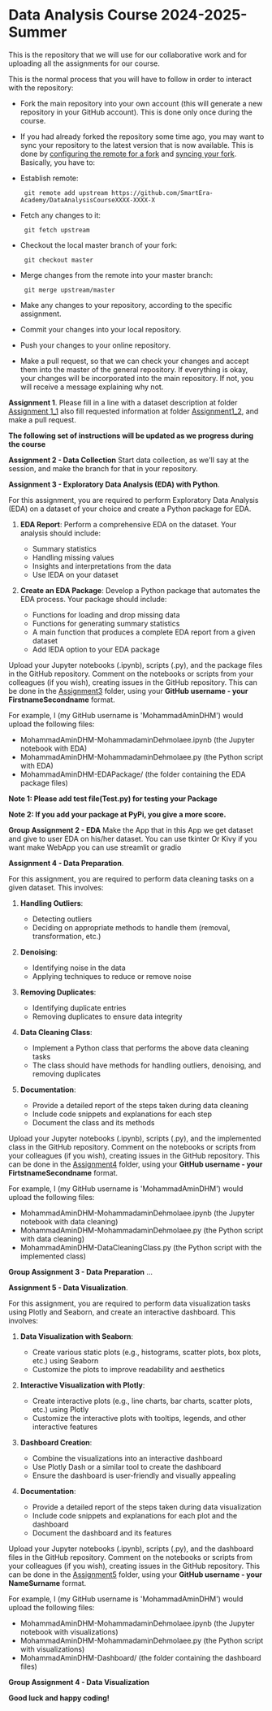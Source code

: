 Data Analysis Course 2024-2025-Summer
================

This is the repository that we will use for our collaborative work and for uploading all the assignments for our course.

This is the normal process that you will have to follow in order to interact with the repository:

* Fork the main repository into your own account (this will generate a new repository in your GitHub account). This is done only once during the course. 
* If you had already forked the repository some time ago, you may want to sync your repository to the latest version that is now available. This is done by [configuring the remote for a fork](https://help.github.com/articles/configuring-a-remote-for-a-fork) and [syncing your fork](https://help.github.com/articles/syncing-a-fork). Basically, you have to:
 * Establish remote:

        git remote add upstream https://github.com/SmartEra-Academy/DataAnalysisCourseXXXX-XXXX-X
        

 * Fetch any changes to it: 
 
        git fetch upstream
 
 * Checkout the local master branch of your fork: 
 
        git checkout master
 
 * Merge changes from the remote into your master branch: 
 
        git merge upstream/master

* Make any changes to your repository, according to the specific assignment.
* Commit your changes into your local repository.
* Push your changes to your online repository.
* Make a pull request, so that we can check your changes and accept them into the master of the general repository. If everything is okay, your changes will be incorporated into the main repository. If not, you will receive a message explaining why not.

**Assignment 1**. Please fill in a line with a dataset description at folder [Assignment 1_1](./Assignment1/DatasetDescriptions.csv) also fill requested information at folder [Assignment1_2](./Assignment1/StudentsData.csv), and make a pull request.

**The following set of instructions will be updated as we progress during the course**

**Assignment 2 - Data Collection**
Start data collection, as we'll say at the session, and make the branch for that in your repository.

**Assignment 3 - Exploratory Data Analysis (EDA) with Python**. 

For this assignment, you are required to perform Exploratory Data Analysis (EDA) on a dataset of your choice and create a Python package for EDA.

1. **EDA Report**: Perform a comprehensive EDA on the dataset. Your analysis should include:
   - Summary statistics
   - Handling missing values
   - Insights and interpretations from the data
   - Use IEDA on your dataset

2. **Create an EDA Package**: Develop a Python package that automates the EDA process. Your package should include:
   - Functions for loading and drop missing data
   - Functions for generating summary statistics
   - A main function that produces a complete EDA report from a given dataset
   - Add IEDA option to your EDA package

Upload your Jupyter notebooks (.ipynb), scripts (.py), and the package files in the GitHub repository. Comment on the notebooks or scripts from your colleagues (if you wish), creating issues in the GitHub repository. This can be done in the [Assignment3](./Assignment3/) folder, using your **GitHub username - your FirstnameSecondname** format.

For example, I (my GitHub username is 'MohammadAminDHM') would upload the following files:
* MohammadAminDHM-MohammadaminDehmolaee.ipynb (the Jupyter notebook with EDA)
* MohammadAminDHM-MohammadaminDehmolaee.py (the Python script with EDA)
* MohammadAminDHM-EDAPackage/ (the folder containing the EDA package files)

**Note 1: Please add test file(Test.py) for testing your Package**

**Note 2: If you add your package at PyPi, you give a more score.**

**Group Assignment 2 - EDA**
Make the App that in this App we get dataset and give to user EDA on his/her dataset.
You can use tkinter Or Kivy 
if you want make WebApp you can use streamlit or gradio

**Assignment 4 - Data Preparation**.

For this assignment, you are required to perform data cleaning tasks on a given dataset. This involves:

1. **Handling Outliers**: 
   - Detecting outliers
   - Deciding on appropriate methods to handle them (removal, transformation, etc.)

2. **Denoising**:
   - Identifying noise in the data
   - Applying techniques to reduce or remove noise

3. **Removing Duplicates**:
   - Identifying duplicate entries
   - Removing duplicates to ensure data integrity

4. **Data Cleaning Class**:
   - Implement a Python class that performs the above data cleaning tasks
   - The class should have methods for handling outliers, denoising, and removing duplicates

5. **Documentation**:
   - Provide a detailed report of the steps taken during data cleaning
   - Include code snippets and explanations for each step
   - Document the class and its methods

Upload your Jupyter notebooks (.ipynb), scripts (.py), and the implemented class in the GitHub repository. Comment on the notebooks or scripts from your colleagues (if you wish), creating issues in the GitHub repository. This can be done in the [Assignment4](./Assignment4/) folder, using your **GitHub username - your FirtstnameSecondname** format.

For example, I (my GitHub username is 'MohammadAminDHM') would upload the following files:
- MohammadAminDHM-MohammadaminDehmolaee.ipynb (the Jupyter notebook with data cleaning)
- MohammadAminDHM-MohammadaminDehmolaee.py (the Python script with data cleaning)
- MohammadAminDHM-DataCleaningClass.py (the Python script with the implemented class)

**Group Assignment 3 - Data Preparation**
...

**Assignment 5 - Data Visualization**.

For this assignment, you are required to perform data visualization tasks using Plotly and Seaborn, and create an interactive dashboard. This involves:

1. **Data Visualization with Seaborn**:
   - Create various static plots (e.g., histograms, scatter plots, box plots, etc.) using Seaborn
   - Customize the plots to improve readability and aesthetics

2. **Interactive Visualization with Plotly**:
   - Create interactive plots (e.g., line charts, bar charts, scatter plots, etc.) using Plotly
   - Customize the interactive plots with tooltips, legends, and other interactive features

3. **Dashboard Creation**:
   - Combine the visualizations into an interactive dashboard
   - Use Plotly Dash or a similar tool to create the dashboard
   - Ensure the dashboard is user-friendly and visually appealing

4. **Documentation**:
   - Provide a detailed report of the steps taken during data visualization
   - Include code snippets and explanations for each plot and the dashboard
   - Document the dashboard and its features

Upload your Jupyter notebooks (.ipynb), scripts (.py), and the dashboard files in the GitHub repository. Comment on the notebooks or scripts from your colleagues (if you wish), creating issues in the GitHub repository. This can be done in the [Assignment5](./Assignment5/) folder, using your **GitHub username - your NameSurname** format.

For example, I (my GitHub username is 'MohammadAminDHM') would upload the following files:
- MohammadAminDHM-MohammadaminDehmolaee.ipynb (the Jupyter notebook with visualizations)
- MohammadAminDHM-MohammadaminDehmolaee.py (the Python script with visualizations)
- MohammadAminDHM-Dashboard/ (the folder containing the dashboard files)

**Group Assignment 4 - Data Visualization**

**Good luck and happy coding!**
